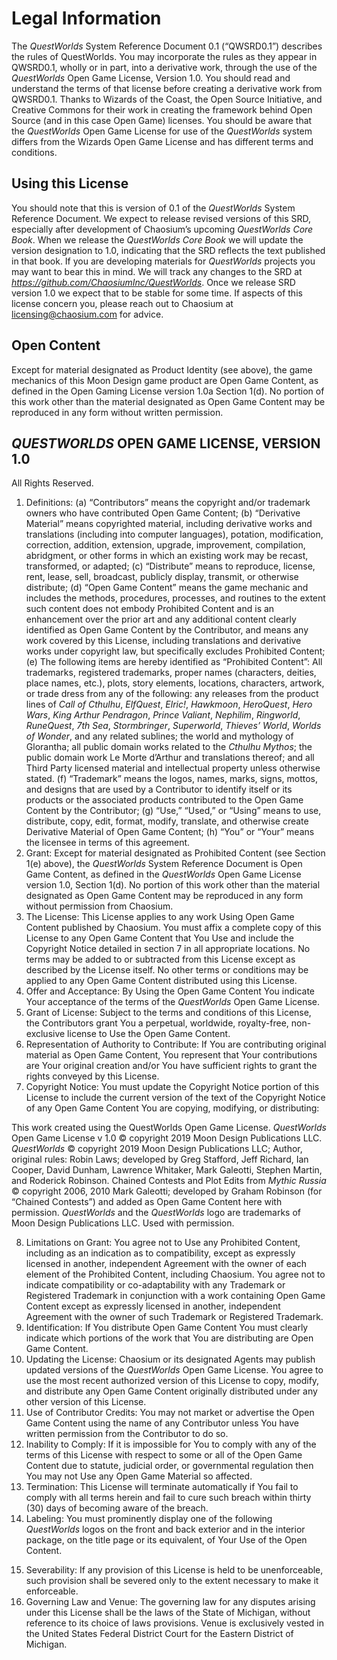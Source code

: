 # Legal Information

The *QuestWorlds* System Reference Document 0.1 (“QWSRD0.1”) describes the rules of QuestWorlds. You may incorporate the rules as they appear in QWSRD0.1, wholly or in part, into a derivative work, through the use of the *QuestWorlds* Open Game License, Version 1.0. You should read and understand the terms of that license before creating a derivative work from QWSRD0.1.
Thanks to Wizards of the Coast, the Open Source Initiative, and Creative Commons for their work in creating the framework behind Open Source (and in this case Open Game) licenses. You should be aware that the *QuestWorlds* Open Game License for use of the *QuestWorlds* system differs from the Wizards Open Game License and has different terms and conditions.

## Using this License

You should note that this is version of 0.1 of the *QuestWorlds* System Reference Document. We expect to release revised versions of this SRD, especially after development of Chaosium’s upcoming *QuestWorlds Core Book*. When we release the *QuestWorlds Core Book* we will update the version designation to 1.0, indicating that the SRD reflects the text published in that book. If you are developing materials for *QuestWorlds* projects you may want to bear this in mind. We will track any changes to the SRD at *https://github.com/ChaosiumInc/QuestWorlds*.
Once we release SRD version 1.0 we expect that to be stable for some time.
If aspects of this license concern you, please reach out to Chaosium at licensing@chaosium.com for advice.

## Open Content

Except for material designated as Product Identity (see above), the game mechanics of this Moon Design game product are Open Game Content, as defined in the Open Gaming License version 1.0a Section 1(d). No portion of this work other than the material designated as Open Game Content may be reproduced in any form without written permission.

## *QUESTWORLDS* OPEN GAME LICENSE, VERSION 1.0

All Rights Reserved.
1.	Definitions: 
(a)	“Contributors” means the copyright and/or trademark owners who have contributed Open Game Content; 
(b)	“Derivative Material” means copyrighted material, including derivative works and translations (including into computer languages), potation, modification, correction, addition, extension, upgrade, improvement, compilation, abridgment, or other forms in which an existing work may be recast, transformed, or adapted;
(c) 	“Distribute” means to reproduce, license, rent, lease, sell, broadcast, publicly display, transmit, or otherwise distribute; 
(d)	“Open Game Content” means the game mechanic and includes the methods, procedures, processes, and routines to the extent such content does not embody Prohibited Content and is an enhancement over the prior art and any additional content clearly identified as Open Game Content by the Contributor, and means any work covered by this License, including translations and derivative works under copyright law, but specifically excludes Prohibited Content; 
(e) 	The following items are hereby identified as “Prohibited Content”: All trademarks, registered trademarks, proper names (characters, deities, place names, etc.), plots, story elements, locations, characters, artwork, or trade dress from any of the following: any releases from the product lines of *Call of Cthulhu*, *ElfQuest*, *Elric!*, *Hawkmoon*, *HeroQuest*, *Hero Wars*, *King Arthur Pendragon*, *Prince Valiant*, *Nephilim*, *Ringworld*, *RuneQuest*, *7th Sea*, *Stormbringer*, *Superworld*, *Thieves’ World*, *Worlds of Wonder*, and any related sublines; the world and mythology of Glorantha; all public domain works related to the *Cthulhu Mythos*; the public domain work Le Morte d’Arthur and translations thereof; and all Third Party licensed material and intellectual property unless otherwise stated. 
 (f) 	“Trademark” means the logos, names, marks, signs, mottos, and designs that are used by a Contributor to identify itself or its products or the associated products contributed to the Open Game Content by the Contributor;
(g) 	“Use,” “Used,” or “Using” means to use, distribute, copy, edit, format, modify, translate, and otherwise create Derivative Material of Open Game Content; 
(h) 	“You” or “Your” means the licensee in terms of this agreement.
2.	Grant: Except for material designated as Prohibited Content (see Section 1(e) above), the *QuestWorlds* System Reference Document is Open Game Content, as defined in the *QuestWorlds* Open Game License version 1.0, Section 1(d). No portion of this work other than the material designated as Open Game Content may be reproduced in any form without permission from Chaosium.
3.	The License: This License applies to any work Using Open Game Content published by Chaosium. You must affix a complete copy of this License to any Open Game Content that You Use and include the Copyright Notice detailed in section 7 in all appropriate locations. No terms may be added to or subtracted from this License except as described by the License itself. No other terms or conditions may be applied to any Open Game Content distributed using this License. 
4.	Offer and Acceptance: By Using the Open Game Content You indicate Your acceptance of the terms of the *QuestWorlds* Open Game License.
5.	Grant of License: Subject to the terms and conditions of this License, the Contributors grant You a perpetual, worldwide, royalty-free, non-exclusive license to Use the Open Game Content.
6.	Representation of Authority to Contribute: If You are contributing original material as Open Game Content, You represent that Your contributions are Your original creation and/or You have sufficient rights to grant the rights conveyed by this License.
7.	Copyright Notice: You must update the Copyright Notice portion of this License to include the current version of the text of the Copyright Notice of any Open Game Content You are copying, modifying, or distributing:

This work created using the QuestWorlds Open Game License.
*QuestWorlds* Open Game License v 1.0 © copyright 2019 Moon Design Publications LLC.
*QuestWorlds* © copyright 2019 Moon Design Publications LLC; Author, original rules: Robin Laws; developed by Greg Stafford, Jeff Richard, Ian Cooper, David Dunham, Lawrence Whitaker, Mark Galeotti, Stephen Martin, and Roderick Robinson.
Chained Contests and Plot Edits from *Mythic Russia* © copyright 2006, 2010 Mark Galeotti; developed by Graham Robinson (for “Chained Contests”) and added as Open Game Content here with permission.
*QuestWorlds* and the *QuestWorlds* logo are trademarks of Moon Design Publications LLC. Used with permission.

8.	Limitations on Grant: You agree not to Use any Prohibited Content, including as an indication as to compatibility, except as expressly licensed in another, independent Agreement with the owner of each element of the Prohibited Content, including Chaosium. You agree not to indicate compatibility or co-adaptability with any Trademark or Registered Trademark in conjunction with a work containing Open Game Content except as expressly licensed in another, independent Agreement with the owner of such Trademark or Registered Trademark. 
9.	Identification: If You distribute Open Game Content You must clearly indicate which portions of the work that You are distributing are Open Game Content.
10.	Updating the License: Chaosium or its designated Agents may publish updated versions of the *QuestWorlds* Open Game License. You agree to use the most recent authorized version of this License to copy, modify, and distribute any Open Game Content originally distributed under any other version of this License.
11.	Use of Contributor Credits: You may not market or advertise the Open Game Content using the name of any Contributor unless You have written permission from the Contributor to do so.
12.	Inability to Comply: If it is impossible for You to comply with any of the terms of this License with respect to some or all of the Open Game Content due to statute, judicial order, or governmental regulation then You may not Use any Open Game Material so affected.
13.	Termination: This License will terminate automatically if You fail to comply with all terms herein and fail to cure such breach within thirty (30) days of becoming aware of the breach. 
14.	Labeling: You must prominently display one of the following *QuestWorlds* logos on the front and back exterior and in the interior package, on the title page or its equivalent, of Your Use of the Open Content. 

<insert bw QuestWorlds LOGO> 
<insert color QuestWorlds LOGO>

15.	Severability: If any provision of this License is held to be unenforceable, such provision shall be severed only to the extent necessary to make it enforceable.
16. Governing Law and Venue: The governing law for any disputes arising under this License shall be the laws of the State of Michigan, without reference to its choice of laws provisions. Venue is exclusively vested in the United States Federal District Court for the Eastern District of Michigan. 

